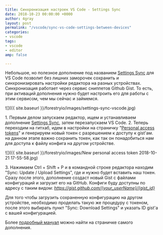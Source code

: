 ```yaml
---
title: Синхронизация настроек VS Code - Settings Sync
date: 2018-10-23 00:00:00 +0000
author: 4gray
layout: post
permalink: "/vscode/sync-vs-code-settings-between-devices"
categories:
- vscode
tags:
- vscode
- editor
amp: false

---
```

Небольшое, но полезное дополнение под названием [Settings Sync](https://marketplace.visualstudio.com/items?itemName=Shan.code-settings-sync&WT.mc_id=vscode-smashing-buhollan) для VS Code позволит без лишних заморочек сохранить и синхронизировать настройки редактора на разных устройствах. Синхронизация работает через сервис сниппетов Github Gist. То есть, при активаций дополнения нужно будет настроить его для работы с этим сервисом, чем мы сейчас и займемся.

![]({{ site.baseurl }}/forestryio/images/settings-sync-vscode.jpg)

1\. Первым делом запускаем редактор, ищем и устанавливаем дополнение [Settings Sync](https://marketplace.visualstudio.com/items?itemName=Shan.code-settings-sync&WT.mc_id=vscode-smashing-buhollan), затем перезапускаем VS Code. 2. Теперь переходим на гитхаб, идем в настройки на страничку "[Personal access tokens](https://github.com/settings/tokens)" и генерируем новый токен с разрешением к доступу к gist'ам. на данном этапе важно сохранить токен, как так он понадобиться нам для доступа к файлу конфига на другом устройстве.

![]({{ site.baseurl }}/forestryio/images/New personal access token 2018-10-21 17-55-58.jpg)

3\. Нажимаем Ctrl + Shift + P и в командной строке редактора находим "Sync: Update / Upload Settings", где и нужно будет вставить наш токен. Сразу после этого, дополнение создаст новый Gist с файлами конфигураций и загрузит его на GitHub. Конфиги буду доступны по адресу с таким видом: _https://gist.github.com/{your_userName}/{gist_id}_

Для того чтобы загрузить сохраненную конфигурацию на другом устройстве, необходимо проделать такую же процедуру с токеном, после этого выбирать пункт "Sync: Download Settings" и указать ID gist'a с вашей конфигурацией.

Более [подробный мануал](https://github.com/shanalikhan/code-settings-sync/wiki/Setup-Guide) можно найти на страничке самого дополнения.